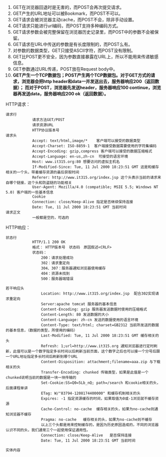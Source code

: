 1. GET在浏览器回退时是无害的，而POST会再次提交请求。
2. GET产生的URL地址可以被Bookmark，而POST不可以。
3. GET请求会被浏览器主动cache，而POST不会，除非手动设置。
4. GET请求只能进行url编码，而POST支持多种编码方式。
5. GET请求参数会被完整保留在浏览器历史记录里，而POST中的参数不会被保留。
6. GET请求在URL中传送的参数是有长度限制的，而POST么有。
7. 对参数的数据类型，GET只接受ASCII字符，而POST没有限制。
8. GET比POST更不安全，因为参数直接暴露在URL上，所以不能用来传递敏感信息。
9. GET参数通过URL传递，POST放在Request body中。
10. **GET产生一个TCP数据包；POST产生两个TCP数据包。对于GET方式的请求，浏览器会把http header和data一并发送出去，服务器响应200（返回数据）；
而对于POST，浏览器先发送header，服务器响应100 continue，浏览器再发送data，服务器响应200 ok（返回数据）。**


HTTP请求：
```
请求行
			请求方法GET/POST
			请求资源URL
			HTTP协议版本号	
请求头
			Accept: text/html,image/*    客户端可以接受的数据类型
			Accept-Charset: ISO-8859-1	客户端接受数据需要使用的字符集编码
			Accept-Encoding: gzip,compress 客户端可以接受的数据压缩格式
			Accept-Language: en-us,zh-cn  可接受的语言环境
			Host: www.it315.org:80 想要访问的虚拟主机名
			If-Modified-Since: Tue, 11 Jul 2000 18:23:51 GMT 这是和缓存相关的一个头，带着缓存资源的最后获取时间
			Referer: http://www.it315.org/index.jsp 这个头表示当前的请求来自哪个链接，这个头和防盗链的功能相关
			User-Agent: Mozilla/4.0 (compatible; MSIE 5.5; Windows NT 5.0) 客户端的一些基本信息
			Cookie 
			Connection: close/Keep-Alive 指定是否继续保持连接
			Date: Tue, 11 Jul 2000 18:23:51 GMT 当前时间
请求正文
			一般都是空的，可选的		
```

HTTP响应：
```
状态行
			HTTP/1.1 200 OK
			格式： HTTP版本号　状态码　原因叙述<CRLF>
			状态码：
				200：请求处理成功
				302：请求重定向
				304、307：服务器通知浏览器使用缓存
				404：资源未找到
				500：服务器端错误

若干响应头
				Location: http://www.it315.org/index.jsp  配合302实现请求重定向
				Server:apache tomcat 服务器的基本信息
				Content-Encoding: gzip 服务器发送数据时使用的压缩格式
				Content-Length: 80 发送数据的大小
				Content-Language: zh-cn 发送的数据使用的语言环境
				Content-Type: text/html; charset=GB2312 当前所发送的数据的基本信息，（数据的类型，所使用的编码）
				Last-Modified: Tue, 11 Jul 2000 18:23:51 GMT 缓存相关的头
				Refresh: 1;url=http://www.it315.org 通知浏览器进行定时刷新，此值可以是一个数字指定多长时间以后刷新当前页面，这个数字之后也可以接一个分号后跟一个URL地址指定多长时间后刷新到哪个URL
				Content-Disposition: attachment;filename=aaa.zip 与下载相关的头
				Transfer-Encoding: chunked 传输类型，如果是此值是一个chunked说明当前的数据是一块一块传输的
				Set-Cookie:SS=Q0=5Lb_nQ; path=/search 和cookie相关的头，后面课程单讲
				ETag: W/"83794-1208174400000" 和缓存机制相关的头
				Expires: -1 指定资源缓存的时间，如果取值为0或-1浏览就不缓存资源
				Cache-Control: no-cache  缓存相关的头，如果为no-cache则通知浏览器不缓存
				Pragma: no-cache   缓存相关的头，如果为no-cache则不缓存
				以上三个头都是用来控制缓存的，是因为历史原因造成的，不同的浏览器认识不同的头，我们通常三个一起使用保证通用性。
				Connection: close/Keep-Alive   是否保持连接
				Date: Tue, 11 Jul 2000 18:23:51 GMT 当前时间
		
实体内容
```
